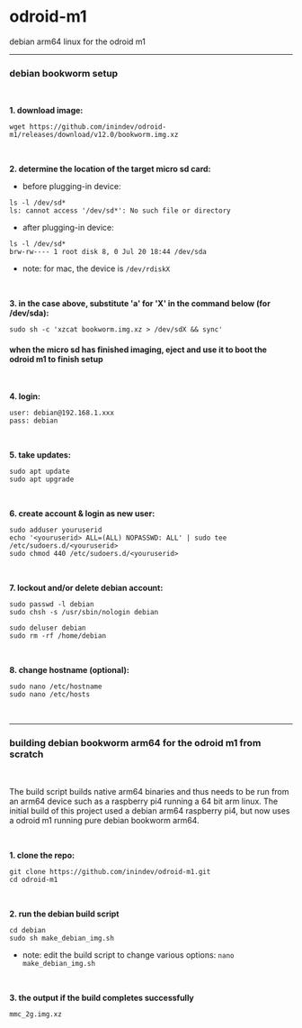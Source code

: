 # odroid-m1
debian arm64 linux for the odroid m1

---
### debian bookworm setup

<br/>

**1. download image:**
```
wget https://github.com/inindev/odroid-m1/releases/download/v12.0/bookworm.img.xz
```

<br/>

**2. determine the location of the target micro sd card:**

 * before plugging-in device:
```
ls -l /dev/sd*
ls: cannot access '/dev/sd*': No such file or directory
```

 * after plugging-in device:
```
ls -l /dev/sd*
brw-rw---- 1 root disk 8, 0 Jul 20 18:44 /dev/sda
```
* note: for mac, the device is ```/dev/rdiskX```

<br/>

**3. in the case above, substitute 'a' for 'X' in the command below (for /dev/sda):**
```
sudo sh -c 'xzcat bookworm.img.xz > /dev/sdX && sync'
```

#### when the micro sd has finished imaging, eject and use it to boot the odroid m1 to finish setup

<br/>

**4. login:**
```
user: debian@192.168.1.xxx
pass: debian
```

<br/>

**5. take updates:**
```
sudo apt update
sudo apt upgrade
```

<br/>

**6. create account & login as new user:**
```
sudo adduser youruserid
echo '<youruserid> ALL=(ALL) NOPASSWD: ALL' | sudo tee /etc/sudoers.d/<youruserid>
sudo chmod 440 /etc/sudoers.d/<youruserid>
```

<br/>

**7. lockout and/or delete debian account:**
```
sudo passwd -l debian
sudo chsh -s /usr/sbin/nologin debian
```

```
sudo deluser debian
sudo rm -rf /home/debian
```

<br/>

**8. change hostname (optional):**
```
sudo nano /etc/hostname
sudo nano /etc/hosts
```

<br/>


---
### building debian bookworm arm64 for the odroid m1 from scratch

<br/>

The build script builds native arm64 binaries and thus needs to be run from an arm64 device such as a raspberry pi4 running 
a 64 bit arm linux. The initial build of this project used a debian arm64 raspberry pi4, but now uses a odroid m1 running 
pure debian bookworm arm64.

<br/>

**1. clone the repo:**
```
git clone https://github.com/inindev/odroid-m1.git
cd odroid-m1
```

<br/>

**2. run the debian build script**
```
cd debian
sudo sh make_debian_img.sh
```
* note: edit the build script to change various options: ```nano make_debian_img.sh```

<br/>

**3. the output if the build completes successfully**
```
mmc_2g.img.xz
```

<br/>

